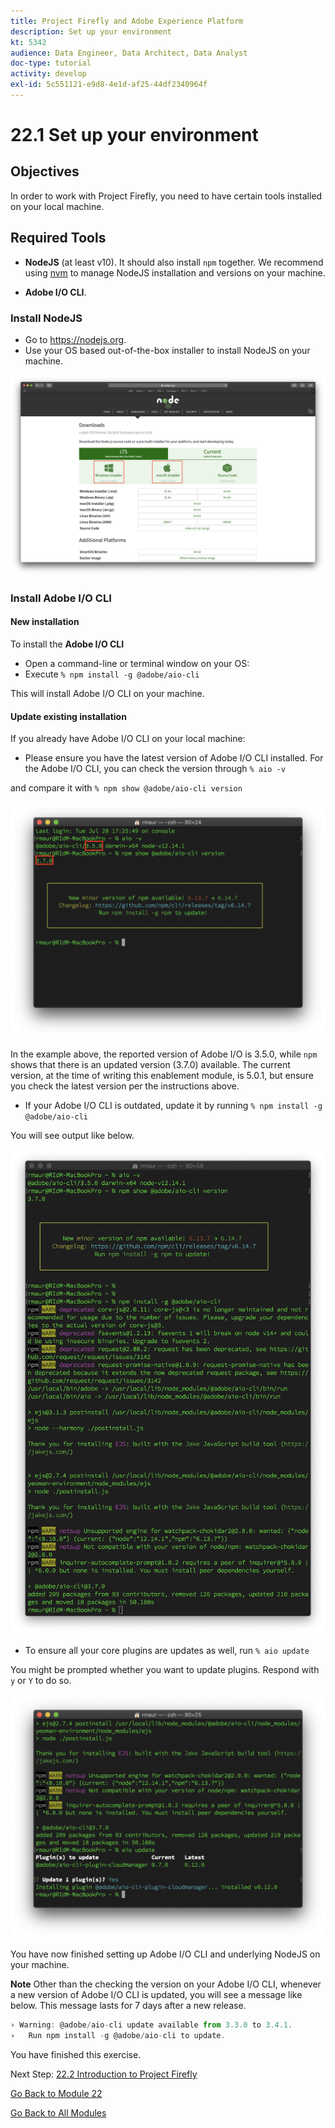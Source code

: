 ```yaml
---
title: Project Firefly and Adobe Experience Platform
description: Set up your environment
kt: 5342
audience: Data Engineer, Data Architect, Data Analyst
doc-type: tutorial
activity: develop
exl-id: 5c551121-e9d8-4e1d-af25-44df2340964f
---
```

# 22.1 Set up your environment

## Objectives

In order to work with Project Firefly, you need to have certain tools installed on your local machine.

## Required Tools

- **NodeJS** (at least v10). It should also install `npm` together. We recommend using [nvm](https://github.com/nvm-sh/nvm/blob/master/README.md) to manage NodeJS installation and versions on your machine.

- **Adobe I/O CLI**.

### Install NodeJS

- Go to https://nodejs.org.
- Use your OS based out-of-the-box installer to install NodeJS on your machine.

![DownloadNodeJS](./images/downloadnodejs.png)

### Install Adobe I/O CLI

#### New installation

To install the **Adobe I/O CLI** 

- Open a command-line or terminal window on your OS:
- Execute `% npm install -g @adobe/aio-cli`

This will install Adobe I/O CLI on your machine.

#### Update existing installation

If you already have Adobe I/O CLI on your local machine:

- Please ensure you have the latest version of Adobe I/O CLI installed.
For the Adobe I/O CLI, you can check the version through
`% aio -v`

and compare it with 
`% npm show @adobe/aio-cli version`

![AdobeIOUpdate](./images/aio-version.png)

In the example above, the reported version of Adobe I/O is 3.5.0, while `npm` shows that there is an updated version (3.7.0) available. The current version, at the time of writing this enablement module, is 5.0.1, but ensure you check the latest version per the instructions above.

- If your Adobe I/O CLI is outdated, update it by running
`% npm install -g @adobe/aio-cli`

You will see output like below.

![aio-output](images/aio-update.png)

- To ensure all your core plugins are updates as well, run 
`% aio update`

You might be prompted whether you want to update plugins. Respond with `y` or `Y` to do so.

![aio-update-plugins](images/aio-update-plugins.png)

You have now finished setting up Adobe I/O CLI and underlying NodeJS on your machine.

**Note**
Other than the checking the version on your Adobe I/O CLI, whenever a new version of Adobe I/O CLI is updated, you will see a message like below. This message lasts for 7 days after a new release.

```javascript
› Warning: @adobe/aio-cli update available from 3.3.0 to 3.4.1.
›   Run npm install -g @adobe/aio-cli to update.
```

You have finished this exercise.

Next Step: [22.2 Introduction to Project Firefly](./ex2.md)

[Go Back to Module 22](./adobe-io-firefly.md)

[Go Back to All Modules](../../overview.md)
